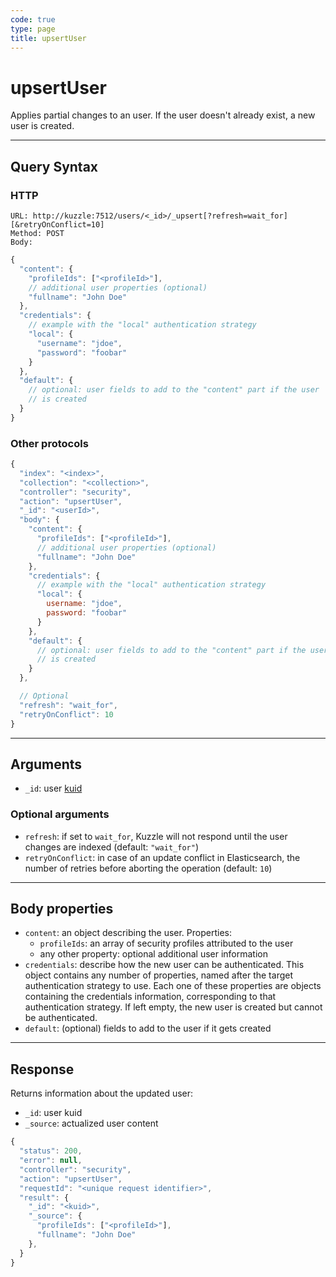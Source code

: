 ```yaml
---
code: true
type: page
title: upsertUser
---
```


# upsertUser

<SinceBadge version="auto-version"/>

Applies partial changes to an user. If the user doesn't already exist, a new user is created.

---

## Query Syntax

### HTTP

```http
URL: http://kuzzle:7512/users/<_id>/_upsert[?refresh=wait_for][&retryOnConflict=10]
Method: POST
Body:
```

```js
{
  "content": {
    "profileIds": ["<profileId>"],
    // additional user properties (optional)
    "fullname": "John Doe"
  },
  "credentials": {
    // example with the "local" authentication strategy
    "local": {
      "username": "jdoe",
      "password": "foobar"
    }
  },
  "default": {
    // optional: user fields to add to the "content" part if the user
    // is created
  }
}
```

### Other protocols

```js
{
  "index": "<index>",
  "collection": "<collection>",
  "controller": "security",
  "action": "upsertUser",
  "_id": "<userId>",
  "body": {
    "content": {
      "profileIds": ["<profileId>"],
      // additional user properties (optional)
      "fullname": "John Doe"
    },
    "credentials": {
      // example with the "local" authentication strategy
      "local": {
        username: "jdoe",
        password: "foobar"
      }
    },
    "default": {
      // optional: user fields to add to the "content" part if the user
      // is created
    }
  },

  // Optional
  "refresh": "wait_for",
  "retryOnConflict": 10
}
```
---

## Arguments

- `_id`: user [kuid](/core/2/guides/main-concepts/authentication#kuzzle-user-identifier-kuid)

### Optional arguments

- `refresh`: if set to `wait_for`, Kuzzle will not respond until the user changes are indexed (default: `"wait_for"`)
- `retryOnConflict`: in case of an update conflict in Elasticsearch, the number of retries before aborting the operation (default: `10`)

---

## Body properties

- `content`: an object describing the user. Properties:
  - `profileIds`: an array of security profiles attributed to the user
  - any other property: optional additional user information
- `credentials`: describe how the new user can be authenticated. This object contains any number of properties, named after the target authentication strategy to use. Each one of these properties are objects containing the credentials information, corresponding to that authentication strategy. If left empty, the new user is created but cannot be authenticated.
- `default`: (optional) fields to add to the user if it gets created

---

## Response

Returns information about the updated user:

- `_id`: user kuid
- `_source`: actualized user content

```js
{
  "status": 200,
  "error": null,
  "controller": "security",
  "action": "upsertUser",
  "requestId": "<unique request identifier>",
  "result": {
    "_id": "<kuid>",
    "_source": {
      "profileIds": ["<profileId>"],
      "fullname": "John Doe"
    },
  }
}
```
